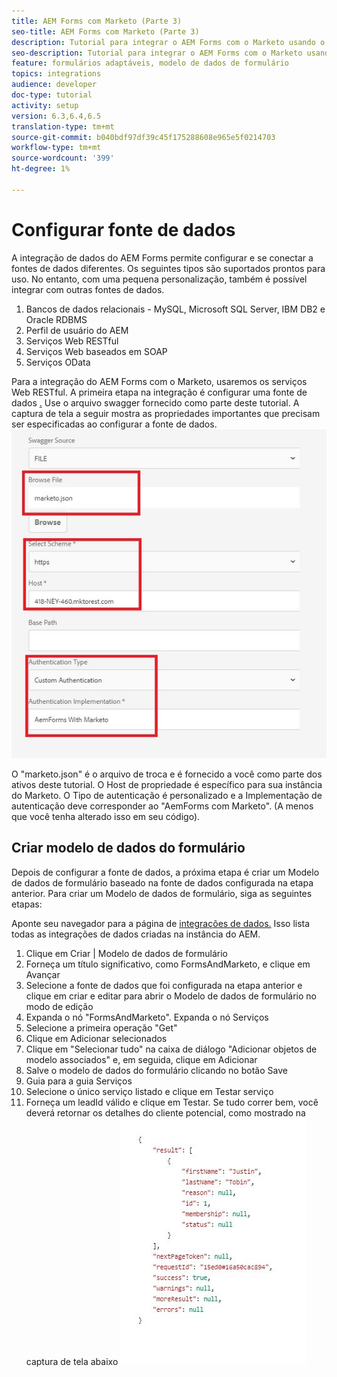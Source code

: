 ```yaml
---
title: AEM Forms com Marketo (Parte 3)
seo-title: AEM Forms com Marketo (Parte 3)
description: Tutorial para integrar o AEM Forms com o Marketo usando o AEM Forms Form Data Model.
seo-description: Tutorial para integrar o AEM Forms com o Marketo usando o AEM Forms Form Data Model.
feature: formulários adaptáveis, modelo de dados de formulário
topics: integrations
audience: developer
doc-type: tutorial
activity: setup
version: 6.3,6.4,6.5
translation-type: tm+mt
source-git-commit: b040bdf97df39c45f175288608e965e5f0214703
workflow-type: tm+mt
source-wordcount: '399'
ht-degree: 1%

---
```



# Configurar fonte de dados

A integração de dados do AEM Forms permite configurar e se conectar a fontes de dados diferentes. Os seguintes tipos são suportados prontos para uso. No entanto, com uma pequena personalização, também é possível integrar com outras fontes de dados.

1. Bancos de dados relacionais - MySQL, Microsoft SQL Server, IBM DB2 e Oracle RDBMS
1. Perfil de usuário do AEM
1. Serviços Web RESTful
1. Serviços Web baseados em SOAP
1. Serviços OData

Para a integração do AEM Forms com o Marketo, usaremos os serviços Web RESTful. A primeira etapa na integração é configurar uma fonte de dados [.](https://helpx.adobe.com/experience-manager/6-4/forms/using/configure-data-sources.html#ConfigureRESTfulwebservices) Use o arquivo swagger fornecido como parte deste tutorial. A captura de tela a seguir mostra as propriedades importantes que precisam ser especificadas ao configurar a fonte de dados.
![datasource](assets/datasource.jfif)

O &quot;marketo.json&quot; é o arquivo de troca e é fornecido a você como parte dos ativos deste tutorial.
O Host de propriedade é específico para sua instância do Marketo.
O Tipo de autenticação é personalizado e a Implementação de autenticação deve corresponder ao &quot;AemForms com Marketo&quot;. (A menos que você tenha alterado isso em seu código).

## Criar modelo de dados do formulário

Depois de configurar a fonte de dados, a próxima etapa é criar um Modelo de dados de formulário baseado na fonte de dados configurada na etapa anterior. Para criar um Modelo de dados de formulário, siga as seguintes etapas:

Aponte seu navegador para a página de [integrações de dados.](http://localhost:4502/aem/forms.html/content/dam/formsanddocuments-fdm) Isso lista todas as integrações de dados criadas na instância do AEM.

1. Clique em Criar | Modelo de dados de formulário
1. Forneça um título significativo, como FormsAndMarketo, e clique em Avançar
1. Selecione a fonte de dados que foi configurada na etapa anterior e clique em criar e editar para abrir o Modelo de dados de formulário no modo de edição
1. Expanda o nó &quot;FormsAndMarketo&quot;. Expanda o nó Serviços
1. Selecione a primeira operação &quot;Get&quot;
1. Clique em Adicionar selecionados
1. Clique em &quot;Selecionar tudo&quot; na caixa de diálogo &quot;Adicionar objetos de modelo associados&quot; e, em seguida, clique em Adicionar
1. Salve o modelo de dados do formulário clicando no botão Save
1. Guia para a guia Serviços
1. Selecione o único serviço listado e clique em Testar serviço
1. Forneça um leadId válido e clique em Testar. Se tudo correr bem, você deverá retornar os detalhes do cliente potencial, como mostrado na captura de tela abaixo
   ![resultados dos testes](assets/testresults.jfif)
